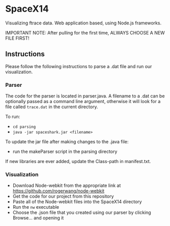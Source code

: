 SpaceX14
========

Visualizing ftrace data. Web application based, using Node.js frameworks.

IMPORTANT NOTE: After pulling for the first time, ALWAYS CHOOSE A NEW FILE FIRST!

## Instructions

Please follow the following instructions to parse a .dat file and run our visualization.

### Parser
The code for the parser is located in parser.java. A filename to a .dat can be optionally
passed as a command line argument, otherwise it will look for a file called `trace.dat` in
the current directory.

To run:
- `cd parsing`
- `java -jar spaceshark.jar <filename>`

To update the jar file after making changes to the .java file:
- run the makeParser script in the parsing directory

If new libraries are ever added, update the Class-path in manifest.txt.

### Visualization

- Download Node-webkit from the appropriate link at https://github.com/rogerwang/node-webkit
- Get the code for our project from this repository
- Paste all of the Node-webkit files into the SpaceX14 directory
- Run the `nw` executable
- Choose the .json file that you created using our parser by clicking Browse... and opening it
